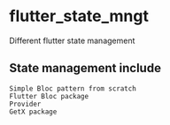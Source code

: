 # flutter_state_mngt

Different flutter state management

## State management include
    Simple Bloc pattern from scratch
    Flutter Bloc package
    Provider
    GetX package